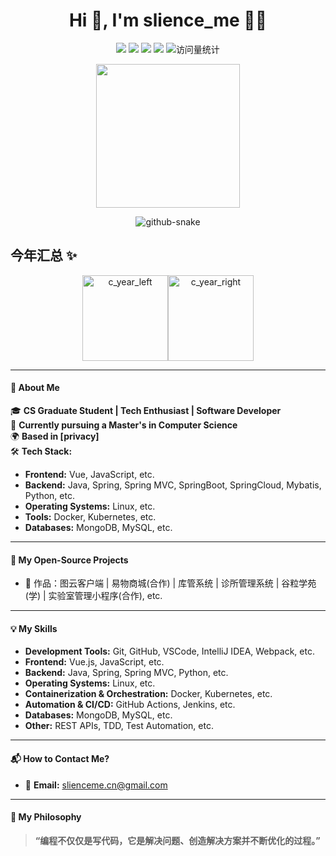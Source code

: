 <h1 align="center">Hi 👋, I'm slience_me 👨‍💻</h1>

<p align="center">
<a title="github" target="_blank" href="https://github.com/slience-me"><img src="https://img.shields.io/badge/dynamic/json?label=GitHub&suffix=%20followers&query=%24.data.totalSubs&url=https%3A%2F%2Fapi.spencerwoo.com%2Fsubstats%2F%3Fsource%3Dgithub%26queryKey%3Dslience-me&labelColor=282c34&color=353940&logo=github&longCache=true" ></a>
  <a href="https://slienceme.cn/"><img src="https://img.shields.io/badge/Website-主页-blu" /></a>
   <a href="https://blog.slienceme.cn/"><img src="https://img.shields.io/badge/Website-博客-blue" /></a>
   <a href="https://blog.csdn.net/slience_me/"><img src="https://img.shields.io/badge/CSDN-论坛-c32136" /></a>
   <img src="https://komarev.com/ghpvc/?username=slience-me&label=Views&color=0e75b6&style=flat" alt="访问量统计" />
</p>

<p align="center"><img height='230' width='230' src="https://slienceme.oss-cn-beijing.aliyuncs.com/2025/_640_640.png"/> </p> 

<p align="center">
  <picture>
    <source media="(prefers-color-scheme: dark)" srcset="https://gh-proxy.com/https://raw.githubusercontent.com/slience-me/slience-me/main/profile-snake-contrib/github-contribution-grid-snake-dark.svg">
    <source media="(prefers-color-scheme: light)" srcset="https://gh-proxy.com/https://raw.githubusercontent.com/slience-me/slience-me/main/profile-snake-contrib/github-contribution-grid-snake.svg">
    <img alt="github-snake" src="https://gh-proxy.com/https://raw.githubusercontent.com/slience-me/slience-me/main/profile-snake-contrib/github-contribution-grid-snake.svg">
  </picture>
</p>

## 今年汇总 ✨

<p align="center">
  <img alt="c_year_left" height="137px" src="https://github-readme-stats.vercel.app/api?username=slience-me&hide_title=true&hide_border=true&show_icons=true&在clude_all_commits=true&line_height=21&bg_color=0,EC6C6C,FFD479,FFFC79,73FA79&theme=graywhite&locale=cn" /><img alt="c_year_right" height="137px" src="https://github-readme-stats.vercel.app/api/top-langs/?username=slience-me&hide_title=true&hide_border=true&layout=compact&bg_color=0,73FA79,73FDFF,D783FF&theme=graywhite&locale=cn" />
</p>

---

#### 🚀 About Me

🎓 **CS Graduate Student | Tech Enthusiast | Software Developer**  
💼 **Currently pursuing a Master's in Computer Science**  
🌍 **Based in [privacy]**  
🛠️ **Tech Stack:**  
  - **Frontend:** Vue, JavaScript, etc. 
  - **Backend:** Java, Spring, Spring MVC, SpringBoot, SpringCloud, Mybatis, Python, etc.
  - **Operating Systems:** Linux, etc. 
  - **Tools:** Docker, Kubernetes, etc.
  - **Databases:** MongoDB, MySQL, etc.

---

#### 🔧 My Open-Source Projects

- 🏡 作品：图云客户端 | 易物商城(合作) | 库管系统 | 诊所管理系统 | 谷粒学苑(学) | 实验室管理小程序(合作), etc.

---

#### 💡 My Skills

- **Development Tools:** Git, GitHub, VSCode, IntelliJ IDEA, Webpack, etc. 
- **Frontend:** Vue.js, JavaScript, etc.   
- **Backend:** Java, Spring, Spring MVC, Python, etc.   
- **Operating Systems:** Linux, etc.   
- **Containerization & Orchestration:** Docker, Kubernetes, etc.   
- **Automation & CI/CD:** GitHub Actions, Jenkins, etc.   
- **Databases:** MongoDB, MySQL, etc.   
- **Other:** REST APIs, TDD, Test Automation, etc. 

---

#### 📬 How to Contact Me?

- 📧 **Email:** slienceme.cn@gmail.com

---

#### 💬 My Philosophy

> **“编程不仅仅是写代码，它是解决问题、创造解决方案并不断优化的过程。”**





